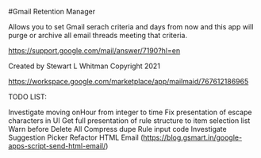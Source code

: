 #Gmail Retention Manager

Allows you to set Gmail serach criteria and days from now and this app will purge or archive all email threads meeting that criteria.

https://support.google.com/mail/answer/7190?hl=en

Created by Stewart L Whitman
Copyright 2021

https://workspace.google.com/marketplace/app/mailmaid/767612186965

TODO LIST:

Investigate moving onHour from integer to time
Fix presentation of escape characters in UI
Get full presentation of rule structure to item selection list
Warn before Delete All
Compress dupe Rule input code
Investigate Suggestion Picker
Refactor HTML Email (https://blog.gsmart.in/google-apps-script-send-html-email/)


